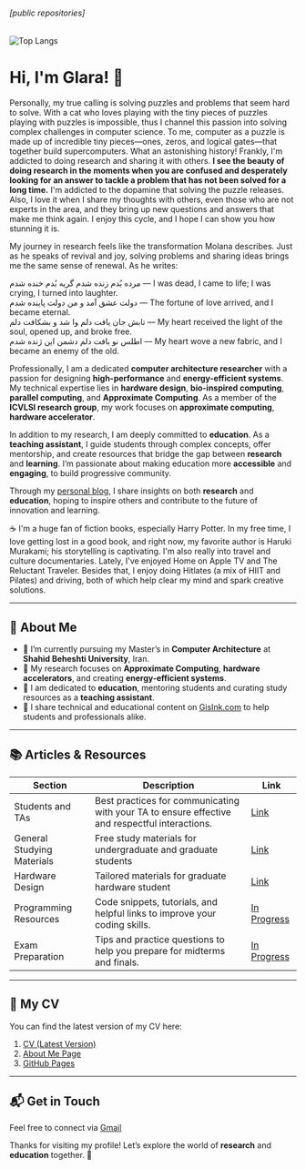 ###### [public repositories]

![Top Langs](https://github-readme-stats.vercel.app/api/top-langs/?username=llgelarall&layout=compact&theme=radical&size_weight=0.1&count_weight=0.9&hide=javascript,html,TypeScript,SCSS,CSS,GLSL,Astro,Makefile,Rust,Shell,Lua,Go)


# Hi, I'm Glara! 👋

Personally, my true calling is solving puzzles and problems that seem hard to solve. With a cat who loves playing with the tiny pieces of puzzles playing with puzzles is impossible, thus I channel this passion into solving complex challenges in computer science. To me, computer as a puzzle is made up of incredible tiny pieces—ones, zeros, and logical gates—that together build supercomputers. What an astonishing history! Frankly, I'm addicted to doing research and sharing it with others. **I see the beauty of doing research in the moments when you are confused and desperately looking for an answer to tackle a problem that has not been solved for a long time.** I'm addicted to the dopamine that solving the puzzle releases. Also, I love it when I share my thoughts with others, even those who are not experts in the area, and they bring up new questions and answers that make me think again. I enjoy this cycle, and I hope I can show you how stunning it is.

My journey in research feels like the transformation Molana describes. Just as he speaks of revival and joy, solving problems and sharing ideas brings me the same sense of renewal. As he writes:

مرده بُدم زنده شدم گریه بُدم خنده شدم —                                                                                                      I was dead, I came to life; I was crying, I turned into laughter.  
دولت عشق آمد و من دولت پاینده شدم —                                                                                                                     The fortune of love arrived, and I became eternal.  
تابش جان یافت دلم وا شد و بشکافت دلم —                                                                                                  My heart received the light of the soul, opened up, and broke free.  
اطلس نو بافت دلم دشمن این ژنده شدم —                                                                                                          My heart wove a new fabric, and I became an enemy of the old.

Professionally, I am a dedicated **computer architecture researcher** with a passion for designing **high-performance** and **energy-efficient systems**. My technical expertise lies in **hardware design**, **bio-inspired computing**, **parallel computing**, and **Approximate Computing**. As a member of the **ICVLSI research group**, my work focuses on **approximate computing**, **hardware accelerator**.

In addition to my research, I am deeply committed to **education**. As a **teaching assistant**, I guide students through complex concepts, offer mentorship, and create resources that bridge the gap between **research** and **learning**. I’m passionate about making education more **accessible** and **engaging**, to build progressive community.



Through my [personal blog](https://gisink.com), I share insights on both **research** and **education**, hoping to inspire others and contribute to the future of innovation and learning.

☕ I'm a huge fan of fiction books, especially Harry Potter. In my free time, I love getting lost in a good book, and right now, my favorite author is Haruki Murakami; his storytelling is captivating. I'm also really into travel and culture documentaries. Lately, I've enjoyed Home on Apple TV and The Reluctant Traveler. Besides that, I enjoy doing Hitlates (a mix of HIIT and Pilates) and driving, both of which help clear my mind and spark creative solutions.

---

## 🔭 About Me

- 🚀 I’m currently pursuing my Master’s in **Computer Architecture** at **Shahid Beheshti University**, Iran.
- 🚀 My research focuses on **Approximate Computing**, **hardware accelerators**, and creating **energy-efficient systems**.
- 🚀 I am dedicated to **education**, mentoring students and curating study resources as a **teaching assistant**.
- 🚀 I share technical and educational content on [GisInk.com](https://gisink.com) to help students and professionals alike.

---

## 📚 Articles & Resources

| Section                | Description                                                             | Link                                |
|------------------------|-------------------------------------------------------------------------|-------------------------------------|
| Students and TAs       | Best practices for communicating with your TA to ensure effective and respectful interactions. | [Link](https://github.com/llgelarall/TA-Guidelines/blob/main/StudentsAndTAs.md) |
| General Studying Materials        | Free study materials for undergraduate and graduate students| [Link](https://github.com/llgelarall/TA-Guidelines/blob/main/General-Material.md) |
| Hardware Design        | Tailored materials for graduate hardware student | [Link](https://github.com/llgelarall/TA-Guidelines/blob/main/TailoredHWStd.md) |
| Programming Resources   | Code snippets, tutorials, and helpful links to improve your coding skills. | [In Progress](https://github.com/llgelarall/TA-Guidelines/blob/main/General-Material.md) |
| Exam Preparation        | Tips and practice questions to help you prepare for midterms and finals. | [In Progress](https://github.com/llgelarall/TA-Guidelines/blob/main/General-Material.md) |

---

## 📄 My CV

You can find the latest version of my CV here:

1. [CV (Latest Version)](https://gisink.com/files/CV-GelaraJafariPouyani.pdf)
2. [About Me Page](https://gisink.com/about.html)
3. [GitHub Pages](https://llgelarall.github.io)

---

## 📬 Get in Touch

Feel free to connect via [Gmail](mailto:jafaripouyanigelara@gmail.com)

Thanks for visiting my profile! Let’s explore the world of **research** and **education** together. 🚀


